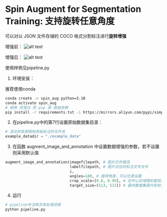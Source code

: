 # Spin Augment for Segmentation Training: 支持**旋转任意角度**

可以对以 JSON 文件存储的 COCO 格式分割标注进行**旋转增强**

增强前：
![alt text](assest/before_aug.png)

增强后：
![alt text](assest/after_aug.png)

使用样例见pipeline.py

1. 环境安装：

推荐使用conda

```bash
conda create -n spin_aug python=3.10
conda activate spin_aug
# 使用 阿里云 的 pip 源 按装依赖
pip install -r requirements.txt -i https://mirrors.aliyun.com/pypi/simple
```
2. 在pipeline.py中的第7行设置原始数据集目录：
```python
# 混合存放原图和原始标注的文件夹
example_datadir = "./example_data"
```
3. 在函数 augment_image_and_annotation 中设置数据增强的参数，若不设置则采用默认值
```python
augment_image_and_annotation(imagefilepath, # 图片文件路径
                             labelfilepath, # 图片对应的标注文件文件
                             i, 
                             angles=180, # 旋转角度，可以任意设置
                             crop_scale=[0.8, 0.99], # 在中心区域随机裁剪占比边长0.8～0.99的方框
                             target_size=(513, 513)) # 最终数据集图片和标注的大小
```
4. 运行
```bash
# pipeline中注释含有处理流程
python pipeline.py
```
